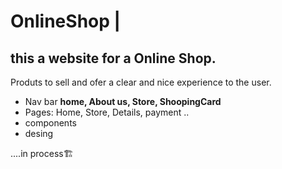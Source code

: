 # OnlineShop | 
## this a website for a Online Shop. 

Produts to sell and ofer a clear and nice experience to the user. 

- Nav bar <strong> home, About us, Store, ShoopingCard </strong> 
- Pages: Home, Store, Details, payment .. 
- components 
- desing 

....in process🏗️
